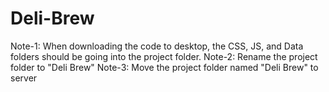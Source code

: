 # Deli-Brew

Note-1: When downloading the code to desktop, the CSS, JS, and Data folders should be going into the project folder.
Note-2: Rename the project folder to "Deli Brew"
Note-3: Move the project folder named "Deli Brew" to server
